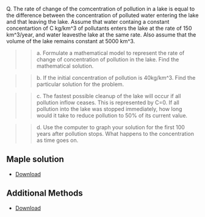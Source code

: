 Q. The rate of change of the comcentration of pollution in a lake is equal to the difference between the concentration of polluted water entering the lake and that leaving the lake. Assume that water containg a constant concentartion of C kg/km^3 of pollutants enters the lake at the rate of 150 km^3/year, and water leavesthe lake at the same rate. Also assume that the volume of the lake remains constant at 5000 km^3.

>> a. Formulate a mathematical model to represent the rate of change of concentration of pollution in the lake. Find the mathematical solution.

>> b. If the initial concentration of pollution is 40kg/km^3. Find the particular solution for the problem.

>> c. The fastest possible cleanup of the lake will occur if all pollution inflow ceases. This is represented by C=0. If all pollution into the lake was stopped immediately, how long would it take to reduce pollution to 50% of its current value.

>> d. Use the computer to graph your solution for the first 100 years after pollution stops. What happens to the concentration as time goes on.



## Maple solution
- [Download](lake-pollution-model.mw)

## Additional Methods
- [Download](lake-extra.mw)
